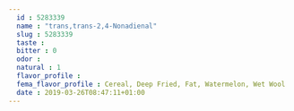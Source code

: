 ```yaml
---
  id : 5283339
  name : "trans,trans-2,4-Nonadienal"
  slug : 5283339
  taste : 
  bitter : 0
  odor : 
  natural : 1
  flavor_profile : 
  fema_flavor_profile : Cereal, Deep Fried, Fat, Watermelon, Wet Wool
  date : 2019-03-26T08:47:11+01:00
---
```



